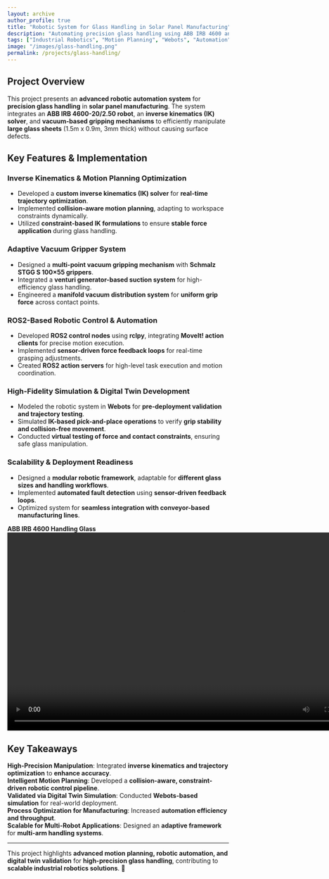 ```yaml
---
layout: archive
author_profile: true
title: "Robotic System for Glass Handling in Solar Panel Manufacturing"
description: "Automating precision glass handling using ABB IRB 4600 and inverse kinematics"
tags: ["Industrial Robotics", "Motion Planning", "Webots", "Automation"]
image: "/images/glass-handling.png"
permalink: /projects/glass-handling/
---
```


## **Project Overview**
This project presents an **advanced robotic automation system** for **precision glass handling** in **solar panel manufacturing**. The system integrates an **ABB IRB 4600-20/2.50 robot**, an **inverse kinematics (IK) solver**, and **vacuum-based gripping mechanisms** to efficiently manipulate **large glass sheets** (1.5m x 0.9m, 3mm thick) without causing surface defects.

## **Key Features & Implementation**

### **Inverse Kinematics & Motion Planning Optimization**
- Developed a **custom inverse kinematics (IK) solver** for **real-time trajectory optimization**.
- Implemented **collision-aware motion planning**, adapting to workspace constraints dynamically.
- Utilized **constraint-based IK formulations** to ensure **stable force application** during glass handling.

### **Adaptive Vacuum Gripper System**
- Designed a **multi-point vacuum gripping mechanism** with **Schmalz STGG S 100×55 grippers**.
- Integrated a **venturi generator-based suction system** for high-efficiency glass handling.
- Engineered a **manifold vacuum distribution system** for **uniform grip force** across contact points.

### **ROS2-Based Robotic Control & Automation**
- Developed **ROS2 control nodes** using **rclpy**, integrating **MoveIt! action clients** for precise motion execution.
- Implemented **sensor-driven force feedback loops** for real-time grasping adjustments.
- Created **ROS2 action servers** for high-level task execution and motion coordination.

### **High-Fidelity Simulation & Digital Twin Development**
- Modeled the robotic system in **Webots** for **pre-deployment validation and trajectory testing**.
- Simulated **IK-based pick-and-place operations** to verify **grip stability and collision-free movement**.
- Conducted **virtual testing of force and contact constraints**, ensuring safe glass manipulation.

### **Scalability & Deployment Readiness**
- Designed a **modular robotic framework**, adaptable for **different glass sizes and handling workflows**.
- Implemented **automated fault detection** using **sensor-driven feedback loops**.
- Optimized system for **seamless integration with conveyor-based manufacturing lines**.

**ABB IRB 4600 Handling Glass**
<video width="800" height="450" controls>
   <source src="https://raw.githubusercontent.com/SagarJoshi73249/SagarJoshi73249.github.io/main/images/DEMO_compressed.mp4?raw=true" type="video/mp4">
   Your browser does not support the video tag.
</video>


## **Key Takeaways**
 **High-Precision Manipulation**: Integrated **inverse kinematics and trajectory optimization** to **enhance accuracy**.  
 **Intelligent Motion Planning**: Developed a **collision-aware, constraint-driven robotic control pipeline**.  
 **Validated via Digital Twin Simulation**: Conducted **Webots-based simulation** for real-world deployment.  
 **Process Optimization for Manufacturing**: Increased **automation efficiency and throughput**.  
 **Scalable for Multi-Robot Applications**: Designed an **adaptive framework** for **multi-arm handling systems**.  

---

This project highlights **advanced motion planning, robotic automation, and digital twin validation** for **high-precision glass handling**, contributing to **scalable industrial robotics solutions**. 🚀
